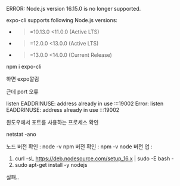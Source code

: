 ERROR: Node.js version 16.15.0 is no longer supported.

expo-cli supports following Node.js versions:
* >=10.13.0 <11.0.0 (Active LTS)
* >=12.0.0 <13.0.0 (Active LTS)
* >=13.0.0 <14.0.0 (Current Release)



npm i expo-cli

하면 expo깔림

근데 port 오류

listen EADDRINUSE: address already in use :::19002
Error: listen EADDRINUSE: address already in use :::19002



윈도우에서 포트를 사용하는 프로세스 확인

netstat -ano




노드 버전 확인 : node -v
npm 버전 확인 : npm -v
node 버전 업 :

1. curl -sL https://deb.nodesource.com/setup_16.x | sudo -E bash -
2. sudo apt-get install -y nodejs



실패..